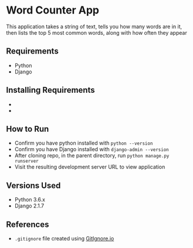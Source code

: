 # Word Counter App
This application takes a string of text, tells you how many words are in it, then lists the top 5 most common words, along with how often they appear

## Requirements
* Python
* Django

## Installing Requirements
*
*

## How to Run
* Confirm you have python installed with `python --version`
* Confirm you have Django installed with `django-admin --version`
* After cloning repo, in the parent directory, run `python manage.py runserver`
* Visit the resulting development server URL to view application

## Versions Used
* Python 3.6.x
* Django 2.1.7

## References
* `.gitignore` file created using <a href=https://www.gitignore.io/api/django>GitIgnore.io</a>